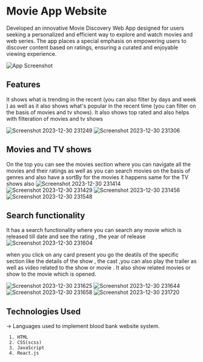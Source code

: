 # Movie App Website
Developed an innovative Movie Discovery Web App designed for users seeking a personalized and efficient way to explore and watch movies and web series. The app places a special emphasis on empowering users to discover content based on ratings, ensuring a curated and enjoyable viewing experience.


![App Screenshot](https://github.com/Saket281/movix/assets/131553738/c9ad2c14-92c0-4643-8cae-3310ce87fbd1)

## Features

It shows what is trending in the recent (you can also filter by days and week ) as well as it also shows what's popular in the recent time (you can filter on the basis of movies and tv shows).
It also shows top rated and also helps with filteration of movies and tv shows

![Screenshot 2023-12-30 231249](https://github.com/Saket281/movix/assets/131553738/24fa28f7-0618-42f8-b419-ddb2e123d1b2)
![Screenshot 2023-12-30 231306](https://github.com/Saket281/movix/assets/131553738/8b3abbb5-6a2f-4315-8dd4-4d49fa88f6dd)

## Movies and TV shows

On the top you can see the movies section where you can navigate all the movies and their ratings as well as you can search movies on the basis of genres and also have a sortBy for the movies it happens same for the TV shows also 
![Screenshot 2023-12-30 231414](https://github.com/Saket281/movix/assets/131553738/106f2ae6-06c9-4a44-ac5a-78dec678ec85)
![Screenshot 2023-12-30 231429](https://github.com/Saket281/movix/assets/131553738/d68b1c90-51d1-4250-bab1-e057961b1b56)
![Screenshot 2023-12-30 231456](https://github.com/Saket281/movix/assets/131553738/4e4aa293-0fd0-4579-8439-7d27fcd03639)
![Screenshot 2023-12-30 231548](https://github.com/Saket281/movix/assets/131553738/b296d5cd-a7dc-46f1-91f8-83a2a926bc53)

## Search functionality 
It has a search functionality where you can search any movie which is released till date and see the rating , the year of release![Screenshot 2023-12-30 231604](https://github.com/Saket281/movix/assets/131553738/a404d4b8-4c6f-413f-ac1c-d26ea122afcc)

when you click on any card present you go the deatils of the specific section like the details of the show , the cast ,you can also play the trailer as well as video related to the show or movie . It also show related movies or show  to the movie which is opened.

![Screenshot 2023-12-30 231625](https://github.com/Saket281/movix/assets/131553738/95420d96-f7fe-48b3-9936-7d875dd84fb6)
![Screenshot 2023-12-30 231644](https://github.com/Saket281/movix/assets/131553738/5306a65f-1e4c-4dd6-a942-c8129c801372)
![Screenshot 2023-12-30 231658](https://github.com/Saket281/movix/assets/131553738/a2c818e5-a398-47d3-b529-373d24ca6a31)
![Screenshot 2023-12-30 231720](https://github.com/Saket281/movix/assets/131553738/77c6d5ee-1bd1-4be9-a5da-5fc3bf874c01)


## Technologies Used

&#8594; Languages used to implement blood bank website system.

     1.	HTML
     2.	CSS(scss)
     3.	JavaScript
     4.	React.js
 
